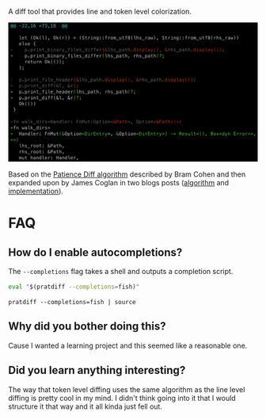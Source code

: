 A diff tool that provides line and token level colorization.

![Sample Code Diff](https://raw.githubusercontent.com/fowles/pratdiff/main/docs/sample.png)

Based on the [Patience Diff
algorithm](https://bramcohen.livejournal.com/73318.html) described by Bram
Cohen and then expanded upon by James Coglan in two blogs posts
([algorithm](https://blog.jcoglan.com/2017/09/19/the-patience-diff-algorithm/)
and
[implementation](https://blog.jcoglan.com/2017/09/28/implementing-patience-diff/)).

# FAQ

## How do I enable autocompletions?

The `--completions` flag takes a shell and outputs a completion script.

```bash
eval "$(pratdiff --completions=fish)"
```

```fish
pratdiff --completions=fish | source
```

## Why did you bother doing this?

Cause I wanted a learning project and this seemed like a reasonable one.

## Did you learn anything interesting?

The way that token level diffing uses the same algorithm as the line level
diffing is pretty cool in my mind.  I didn't think going into it that I would
structure it that way and it all kinda just fell out.
